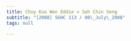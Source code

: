 ```yaml
---
title: Choy Kuo Wen Eddie v Soh Chin Seng
subtitle: "[2008] SGHC 113 / 08\_July\_2008"
tags: null

---
```


